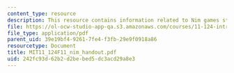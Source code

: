```yaml
---
content_type: resource
description: This resource contains information related to Nim games student worksheet.
file: https://ol-ocw-studio-app-qa.s3.amazonaws.com/courses/11-124-introduction-to-education-looking-forward-and-looking-back-on-education-fall-2011/242fc93d62b2d2bebed5dc3acd29a8e3_MIT11_124F11_nim_handout.pdf
file_type: application/pdf
parent_uid: 39e19bf4-9261-7fe4-f3fb-29e9f0918a86
resourcetype: Document
title: MIT11_124F11_nim_handout.pdf
uid: 242fc93d-62b2-d2be-bed5-dc3acd29a8e3
---
```

